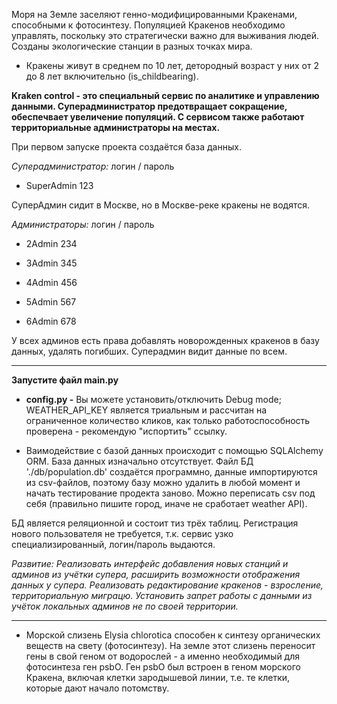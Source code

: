 
Моря на Земле заселяют генно-модифицированными Кракенами, способными к фотосинтезу.
Популяцией Кракенов необходимо управлять, поскольку это стратегически важно для выживания людей.
Созданы экологические станции в разных точках мира. 

* Кракены живут в среднем по 10 лет,
детородный возраст у них от 2 до 8 лет включительно (is_childbearing).

<b>Kraken control - это специальный сервис по аналитике и управлению данными.
Суперадминистратор предотвращает сокращение, обеспечвает увеличение популяций.
С сервисом также работают территориальные администраторы на местах.</b>

При первом запуске проекта создаётся база данных.

<i>Суперадминистратор:</i> логин / пароль

* SuperAdmin  123

СуперАдмин сидит в Москве, но в Москве-реке кракены не водятся.

<i>Администраторы:</i> логин / пароль

* 2Admin  234

* 3Admin  345

* 4Admin  456

* 5Admin  567

* 6Admin  678


У всех админов есть права добавлять новорожденных кракенов в базу данных, удалять погибших. Суперадмин видит данные по всем.

---------------------
<b>Запустите файл main.py

* config.py -</b>
Вы можете установить/отключить Debug mode; 
WEATHER_API_KEY является триальным и рассчитан на ограниченное количество кликов, как только работоспособность проверена - рекомендую "испортить" ссылку.


* Ваимодействие с базой данных происходит с помощью SQLAlchemy ORM.
База данных изначально отсутствует.
Файл БД './db/population.db' создаётся программно, данные импортируются из csv-файлов,
поэтому базу можно удалить в любой момент и начать тестирование продекта заново.
Можно переписать csv под себя (правильно пишите город, иначе не сработает weather API).

БД является реляционной и состоит тиз трёх таблиц.
Регистрация нового пользователя не требуется, т.к. сервис узко специализированный, логин/пароль выдаются.


<i>Развитие:
Реализовать интерфейс добавления новых станций и админов из учётки супера, расширить возможности отображения данных у супера.
Реализовать редактирование кракенов - взросление, территориальную миграцю.
Установить запрет работы с данными из учёток локальных админов не по своей территории.</i>


---------------------
* Морской слизень Elysia chlorotica способен к синтезу органических веществ на свету (фотосинтезу).
На земле этот слизень переносит гены в свой геном от водорослей - а именно необходимый для фотосинтеза ген psbO.
Ген psbO был встроен в геном морского Кракена, включая клетки зародышевой линии, т.е. те клетки, которые дают начало потомству.


